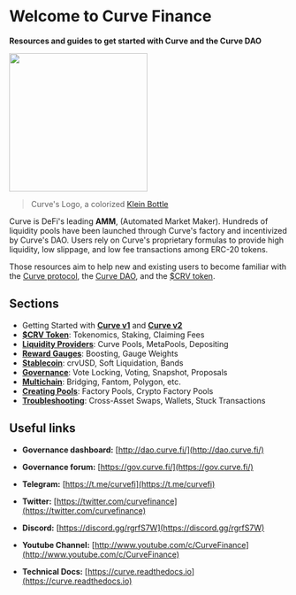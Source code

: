 # Welcome to Curve Finance

**Resources and guides to get started with Curve and the Curve DAO**

<img width=250 src="https://files.gitbook.com/v0/b/gitbook-x-prod.appspot.com/o/spaces%2F-MFA0rQI3SzfbVFgp3Ic%2Fuploads%2FF5ZS9RzAWKZnNxm9F85H%2FCurve-Logo-HighRez.png?alt=media&token=51c58ab0-e774-4b30-92ac-69f643400c56" />

> Curve's Logo, a colorized [Klein Bottle](https://en.wikipedia.org/wiki/Klein_bottle)​

Curve is DeFi's leading **AMM**, (Automated Market Maker). Hundreds of liquidity pools have been launched through Curve's factory and incentivized by Curve's DAO. Users rely on Curve's proprietary formulas to provide high liquidity, low slippage, and low fee transactions among ERC-20 tokens.

Those resources aim to help new and existing users to become familiar with the [Curve protocol](./lp/understanding-curve-pools), the [Curve DAO](./governance/understanding-governance), and the [$CRV token](./crv-token/understanding-crv).

## Sections

- Getting Started with [**Curve v1**](/base-features/understanding-curve) and [**Curve v2**](./base-features/understanding-crypto-pools)
- [**$CRV Token**](/crv-token/understanding-crv): Tokenomics, Staking, Claiming Fees
- [**Liquidity Providers**](/lp/understanding-curve-pools): Curve Pools, MetaPools, Depositing
- [**Reward Gauges**](/reward-gauges/understanding-gauges): Boosting, Gauge Weights
- [**Stablecoin**](/crvusd/understanding-crvusd): crvUSD, Soft Liquidation, Bands
- [**Governance**](/governance/understanding-governance): Vote Locking, Voting, Snapshot, Proposals
- [**Multichain**](/multichain/understanding-multichain): Bridging, Fantom, Polygon, etc.  
- [**Creating Pools**](/factory-pools/pool-factory): Factory Pools, Crypto Factory Pools  
- [**Troubleshooting**](/troubleshooting/support): Cross-Asset Swaps, Wallets, Stuck Transactions
    
## Useful links

- **Governance dashboard:** [http://dao.curve.fi/](http://dao.curve.fi/)​

- **Governance forum:** [https://gov.curve.fi/](https://gov.curve.fi/)​

- **Telegram:** [https://t.me/curvefi](https://t.me/curvefi)​

- **Twitter:** [https://twitter.com/curvefinance](https://twitter.com/curvefinance)​

- **Discord:** [https://discord.gg/rgrfS7W](https://discord.gg/rgrfS7W)​

- **Youtube Channel:** [http://www.youtube.com/c/CurveFinance](http://www.youtube.com/c/CurveFinance)​

- **Technical Docs:** [https://curve.readthedocs.io](https://curve.readthedocs.io)​
